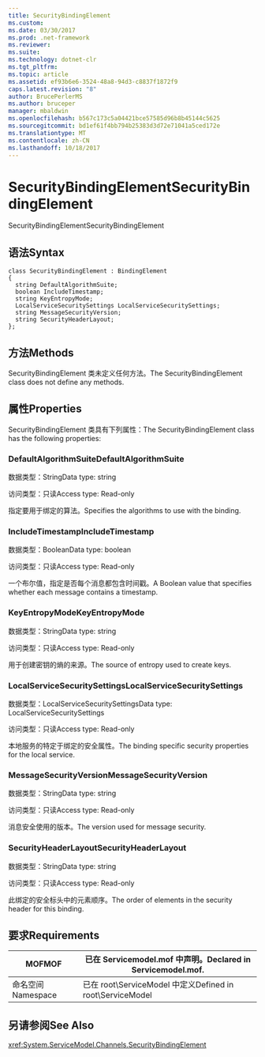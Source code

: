 ```yaml
---
title: SecurityBindingElement
ms.custom: 
ms.date: 03/30/2017
ms.prod: .net-framework
ms.reviewer: 
ms.suite: 
ms.technology: dotnet-clr
ms.tgt_pltfrm: 
ms.topic: article
ms.assetid: ef93b6e6-3524-48a8-94d3-c8837f1872f9
caps.latest.revision: "8"
author: BrucePerlerMS
ms.author: bruceper
manager: mbaldwin
ms.openlocfilehash: b567c173c5a04421bce57585d96b8b45144c5625
ms.sourcegitcommit: bd1ef61f4bb794b25383d3d72e71041a5ced172e
ms.translationtype: MT
ms.contentlocale: zh-CN
ms.lasthandoff: 10/18/2017
---
```

# <a name="securitybindingelement"></a><span data-ttu-id="05204-102">SecurityBindingElement</span><span class="sxs-lookup"><span data-stu-id="05204-102">SecurityBindingElement</span></span>
<span data-ttu-id="05204-103">SecurityBindingElement</span><span class="sxs-lookup"><span data-stu-id="05204-103">SecurityBindingElement</span></span>  
  
## <a name="syntax"></a><span data-ttu-id="05204-104">语法</span><span class="sxs-lookup"><span data-stu-id="05204-104">Syntax</span></span>  
  
```  
class SecurityBindingElement : BindingElement  
{  
  string DefaultAlgorithmSuite;  
  boolean IncludeTimestamp;  
  string KeyEntropyMode;  
  LocalServiceSecuritySettings LocalServiceSecuritySettings;  
  string MessageSecurityVersion;  
  string SecurityHeaderLayout;  
};  
```  
  
## <a name="methods"></a><span data-ttu-id="05204-105">方法</span><span class="sxs-lookup"><span data-stu-id="05204-105">Methods</span></span>  
 <span data-ttu-id="05204-106">SecurityBindingElement 类未定义任何方法。</span><span class="sxs-lookup"><span data-stu-id="05204-106">The SecurityBindingElement class does not define any methods.</span></span>  
  
## <a name="properties"></a><span data-ttu-id="05204-107">属性</span><span class="sxs-lookup"><span data-stu-id="05204-107">Properties</span></span>  
 <span data-ttu-id="05204-108">SecurityBindingElement 类具有下列属性：</span><span class="sxs-lookup"><span data-stu-id="05204-108">The SecurityBindingElement class has the following properties:</span></span>  
  
### <a name="defaultalgorithmsuite"></a><span data-ttu-id="05204-109">DefaultAlgorithmSuite</span><span class="sxs-lookup"><span data-stu-id="05204-109">DefaultAlgorithmSuite</span></span>  
 <span data-ttu-id="05204-110">数据类型：String</span><span class="sxs-lookup"><span data-stu-id="05204-110">Data type: string</span></span>  
  
 <span data-ttu-id="05204-111">访问类型：只读</span><span class="sxs-lookup"><span data-stu-id="05204-111">Access type: Read-only</span></span>  
  
 <span data-ttu-id="05204-112">指定要用于绑定的算法。</span><span class="sxs-lookup"><span data-stu-id="05204-112">Specifies the algorithms to use with the binding.</span></span>  
  
### <a name="includetimestamp"></a><span data-ttu-id="05204-113">IncludeTimestamp</span><span class="sxs-lookup"><span data-stu-id="05204-113">IncludeTimestamp</span></span>  
 <span data-ttu-id="05204-114">数据类型：Boolean</span><span class="sxs-lookup"><span data-stu-id="05204-114">Data type: boolean</span></span>  
  
 <span data-ttu-id="05204-115">访问类型：只读</span><span class="sxs-lookup"><span data-stu-id="05204-115">Access type: Read-only</span></span>  
  
 <span data-ttu-id="05204-116">一个布尔值，指定是否每个消息都包含时间戳。</span><span class="sxs-lookup"><span data-stu-id="05204-116">A Boolean value that specifies whether each message contains a timestamp.</span></span>  
  
### <a name="keyentropymode"></a><span data-ttu-id="05204-117">KeyEntropyMode</span><span class="sxs-lookup"><span data-stu-id="05204-117">KeyEntropyMode</span></span>  
 <span data-ttu-id="05204-118">数据类型：String</span><span class="sxs-lookup"><span data-stu-id="05204-118">Data type: string</span></span>  
  
 <span data-ttu-id="05204-119">访问类型：只读</span><span class="sxs-lookup"><span data-stu-id="05204-119">Access type: Read-only</span></span>  
  
 <span data-ttu-id="05204-120">用于创建密钥的熵的来源。</span><span class="sxs-lookup"><span data-stu-id="05204-120">The source of entropy used to create keys.</span></span>  
  
### <a name="localservicesecuritysettings"></a><span data-ttu-id="05204-121">LocalServiceSecuritySettings</span><span class="sxs-lookup"><span data-stu-id="05204-121">LocalServiceSecuritySettings</span></span>  
 <span data-ttu-id="05204-122">数据类型：LocalServiceSecuritySettings</span><span class="sxs-lookup"><span data-stu-id="05204-122">Data type: LocalServiceSecuritySettings</span></span>  
  
 <span data-ttu-id="05204-123">访问类型：只读</span><span class="sxs-lookup"><span data-stu-id="05204-123">Access type: Read-only</span></span>  
  
 <span data-ttu-id="05204-124">本地服务的特定于绑定的安全属性。</span><span class="sxs-lookup"><span data-stu-id="05204-124">The binding specific security properties for the local service.</span></span>  
  
### <a name="messagesecurityversion"></a><span data-ttu-id="05204-125">MessageSecurityVersion</span><span class="sxs-lookup"><span data-stu-id="05204-125">MessageSecurityVersion</span></span>  
 <span data-ttu-id="05204-126">数据类型：String</span><span class="sxs-lookup"><span data-stu-id="05204-126">Data type: string</span></span>  
  
 <span data-ttu-id="05204-127">访问类型：只读</span><span class="sxs-lookup"><span data-stu-id="05204-127">Access type: Read-only</span></span>  
  
 <span data-ttu-id="05204-128">消息安全使用的版本。</span><span class="sxs-lookup"><span data-stu-id="05204-128">The version used for message security.</span></span>  
  
### <a name="securityheaderlayout"></a><span data-ttu-id="05204-129">SecurityHeaderLayout</span><span class="sxs-lookup"><span data-stu-id="05204-129">SecurityHeaderLayout</span></span>  
 <span data-ttu-id="05204-130">数据类型：String</span><span class="sxs-lookup"><span data-stu-id="05204-130">Data type: string</span></span>  
  
 <span data-ttu-id="05204-131">访问类型：只读</span><span class="sxs-lookup"><span data-stu-id="05204-131">Access type: Read-only</span></span>  
  
 <span data-ttu-id="05204-132">此绑定的安全标头中的元素顺序。</span><span class="sxs-lookup"><span data-stu-id="05204-132">The order of elements in the security header for this binding.</span></span>  
  
## <a name="requirements"></a><span data-ttu-id="05204-133">要求</span><span class="sxs-lookup"><span data-stu-id="05204-133">Requirements</span></span>  
  
|<span data-ttu-id="05204-134">MOF</span><span class="sxs-lookup"><span data-stu-id="05204-134">MOF</span></span>|<span data-ttu-id="05204-135">已在 Servicemodel.mof 中声明。</span><span class="sxs-lookup"><span data-stu-id="05204-135">Declared in Servicemodel.mof.</span></span>|  
|---------|-----------------------------------|  
|<span data-ttu-id="05204-136">命名空间</span><span class="sxs-lookup"><span data-stu-id="05204-136">Namespace</span></span>|<span data-ttu-id="05204-137">已在 root\ServiceModel 中定义</span><span class="sxs-lookup"><span data-stu-id="05204-137">Defined in root\ServiceModel</span></span>|  
  
## <a name="see-also"></a><span data-ttu-id="05204-138">另请参阅</span><span class="sxs-lookup"><span data-stu-id="05204-138">See Also</span></span>  
 <xref:System.ServiceModel.Channels.SecurityBindingElement>
